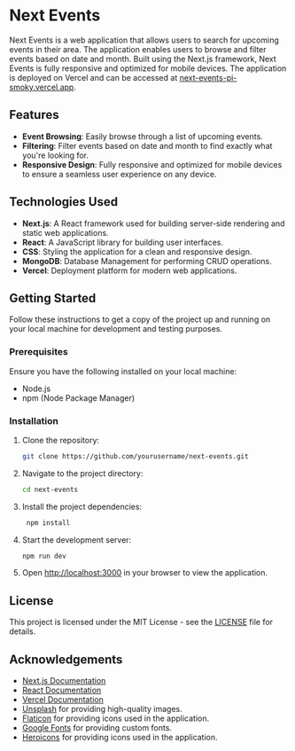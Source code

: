 # Next Events

Next Events is a web application that allows users to search for upcoming events in their area. The application enables users to browse and filter events based on date and month. Built using the Next.js framework, Next Events is fully responsive and optimized for mobile devices. The application is deployed on Vercel and can be accessed at [next-events-pi-smoky.vercel.app](https://next-events-pi-smoky.vercel.app).

## Features

- **Event Browsing**: Easily browse through a list of upcoming events.
- **Filtering**: Filter events based on date and month to find exactly what you're looking for.
- **Responsive Design**: Fully responsive and optimized for mobile devices to ensure a seamless user experience on any device.

## Technologies Used

- **Next.js**: A React framework used for building server-side rendering and static web applications.
- **React**: A JavaScript library for building user interfaces.
- **CSS**: Styling the application for a clean and responsive design.
- **MongoDB**: Database Management for performing CRUD operations.
- **Vercel**: Deployment platform for modern web applications.

## Getting Started

Follow these instructions to get a copy of the project up and running on your local machine for development and testing purposes.

### Prerequisites

Ensure you have the following installed on your local machine:

- Node.js
- npm (Node Package Manager)

### Installation

1. Clone the repository:

   ```bash
   git clone https://github.com/yourusername/next-events.git
    ```
2. Navigate to the project directory:

   ```bash
   cd next-events
   ```
3. Install the project dependencies:

   ```bash
    npm install
    ```
4. Start the development server:

   ```bash
   npm run dev
   ```
5. Open [http://localhost:3000](http://localhost:3000) in your browser to view the application.

## License

This project is licensed under the MIT License - see the [LICENSE](LICENSE) file for details.

## Acknowledgements

- [Next.js Documentation](https://nextjs.org/docs)
- [React Documentation](https://reactjs.org/docs)
- [Vercel Documentation](https://vercel.com/docs)
- [Unsplash](https://unsplash.com) for providing high-quality images.
- [Flaticon](https://www.flaticon.com) for providing icons used in the application.
- [Google Fonts](https://fonts.google.com) for providing custom fonts.
- [Heroicons](https://heroicons.com) for providing icons used in the application.
